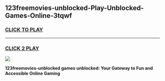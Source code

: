 
## 123freemovies-unblocked-Play-Unblocked-Games-Online-3tqwf
<h3>
<a href="https://premium76.site?title=123freemovies-unblocked&ref=25A">CLICK TO PLAY</a></h3>
<hr>

<h3>
<a href="https://premium76.site?title=123freemovies-unblocked&ref=25A">CLICK 2 PLAY</a>
  
</h3>

<a href="https://premium76.site?title=123freemovies-unblocked&ref=25A"><img src="https://clearcache.store/games.png"></a>


**123freemovies-unblocked games unblocked: Your Gateway to Fun and Accessible Online Gaming**
